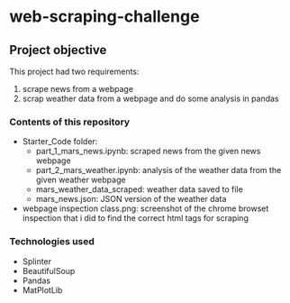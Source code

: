# web-scraping-challenge

## Project objective
This project had two requirements:
1. scrape news from a webpage
2. scrap weather data from a webpage and do some analysis in pandas

### Contents of this repository
* Starter_Code folder:
  * part_1_mars_news.ipynb: scraped news from the given news webpage
  * part_2_mars_weather.ipynb: analysis of the weather data from the given weather webpage
  * mars_weather_data_scraped: weather data saved to file
  * mars_news.json: JSON version of the weather data
* webpage inspection class.png: screenshot of the chrome browset inspection that i did to find the correct html tags for scraping

### Technologies used
* Splinter
* BeautifulSoup
* Pandas
* MatPlotLib
